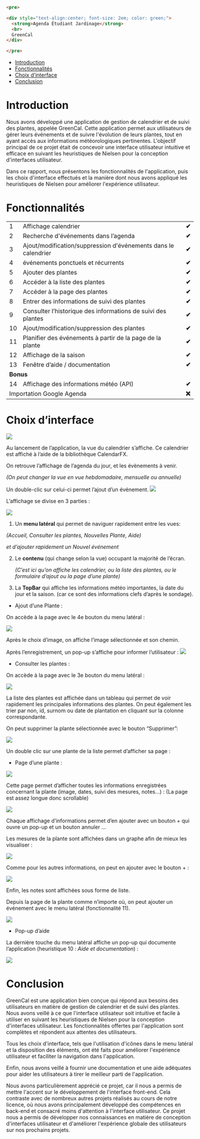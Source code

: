 
```html
<pre>

<div style="text-align:center; font-size: 2em; color: green;">
  <strong>Agenda Étudiant Jardinage</strong>
  <br>
  GreenCal
</div>

</pre>

``` 

- [Introduction](#introduction)
- [Fonctionnalités](#fonctionnalités)
- [Choix d’interface](#Choix-d'interface)
- [Conclusion](#conclusion)


# Introduction

Nous avons développé une application de gestion de calendrier et de suivi des plantes, appelée GreenCal. Cette application permet aux utilisateurs de gérer leurs événements et de suivre l'évolution de leurs plantes, tout en ayant accès aux informations météorologiques pertinentes. L'objectif principal de ce projet était de concevoir une interface utilisateur intuitive et efficace en suivant les heuristiques de Nielsen pour la conception d'interfaces utilisateur. 

Dans ce rapport, nous présentons les fonctionnalités de l'application, puis les choix d'interface effectués et la manière dont nous avons appliqué les heuristiques de Nielsen pour améliorer l'expérience utilisateur.


# Fonctionnalités


<table>
  <tr>
   <td>1
   </td>
   <td>Affichage calendrier
   </td>
   <td><strong>✔</strong>
   </td>
  </tr>
  <tr>
   <td>2
   </td>
   <td>Recherche d'événements dans l’agenda
   </td>
   <td><strong>✔</strong>
   </td>
  </tr>
  <tr>
   <td>3
   </td>
   <td>Ajout/modification/suppression d'événements dans le calendrier
   </td>
   <td><strong>✔</strong>
   </td>
  </tr>
  <tr>
   <td>4
   </td>
   <td>événements ponctuels et récurrents 
   </td>
   <td><strong>✔</strong>
   </td>
  </tr>
  <tr>
   <td>5
   </td>
   <td>Ajouter des plantes
   </td>
   <td><strong>✔</strong>
   </td>
  </tr>
  <tr>
   <td>6
   </td>
   <td>Accéder à la liste des plantes
   </td>
   <td><strong>✔</strong>
   </td>
  </tr>
  <tr>
   <td>7
   </td>
   <td>Accéder à la page des plantes
   </td>
   <td><strong>✔</strong>
   </td>
  </tr>
  <tr>
   <td>8
   </td>
   <td>Entrer des informations de suivi des plantes
   </td>
   <td><strong>✔</strong>
   </td>
  </tr>
  <tr>
   <td>9
   </td>
   <td>Consulter l’historique des informations de suivi des plantes
   </td>
   <td><strong>✔</strong>
   </td>
  </tr>
  <tr>
   <td>10
   </td>
   <td>Ajout/modification/suppression des plantes
   </td>
   <td><strong>✔</strong>
   </td>
  </tr>
  <tr>
   <td>11
   </td>
   <td>Planifier des événements à partir de la page de la plante
   </td>
   <td><strong>✔</strong>
   </td>
  </tr>
  <tr>
   <td>12
   </td>
   <td>Affichage de la saison
   </td>
   <td><strong>✔</strong>
   </td>
  </tr>
  <tr>
   <td>13
   </td>
   <td>Fenêtre d’aide / documentation
   </td>
   <td><strong>✔</strong>
   </td>
  </tr>
  <tr>
   <td colspan="3" ><strong>Bonus </strong>
   </td>
  </tr>
  <tr>
   <td>14
   </td>
   <td>Affichage des informations météo (API)
   </td>
   <td><strong>✔</strong>
   </td>
  </tr>
  <tr>
   <td colspan="2" >Importation Google Agenda
   </td>
   <td><strong>❌</strong>
   </td>
  </tr>
</table>



# Choix d’interface
![](https://i.imgur.com/qSC1chA.png)


Au lancement de l’application, la vue du calendrier s’affiche. Ce calendrier est affiché à l’aide de la bibliothèque CalendarFX.

On retrouve l’affichage de l’agenda du jour, et les évènements à venir.

_(On peut changer la vue en vue hebdomadaire, mensuelle ou annuelle)_

Un double-clic sur celui-ci permet l’ajout d’un événement.
![](https://i.imgur.com/WdK5Dsd.png)


L’affichage se divise en 3 parties : 

![](https://i.imgur.com/qzJmEbf.png)




1. Un **menu latéral** qui permet de naviguer rapidement entre les vues:

_(Accueil, Consulter les plantes, Nouvelles Plante, Aide)_

_et d’ajouter rapidement un Nouvel événement_




2. Le **contenu** (qui change selon la vue) occupant la majorité de l’écran.

    _(C’est ici qu’on affiche les calendrier, ou la liste des plantes, ou le formulaire d’ajout ou la page d’une plante)_

3. La **TopBar** qui affiche les informations météo importantes, la date du jour et la saison. (car ce sont des informations clefs d’après le sondage).
* Ajout d’une Plante : 

On accède à la page avec le 4e bouton du menu latéral : 

![](https://i.imgur.com/oRMdOM1.png)

Après le choix d’image, on affiche l’image sélectionnée et son chemin.

Après l’enregistrement, un pop-up s’affiche pour informer l’utilisateur : 
![](https://i.imgur.com/loiqV9j.png)


* Consulter les plantes : 

On accède à la page avec le 3e bouton du menu latéral : 

![](https://i.imgur.com/sheB37t.png)


La liste des plantes est affichée dans un tableau qui permet de voir rapidement les principales informations des plantes. On peut également les trier par non, id, surnom ou date de plantation en cliquant sur la colonne correspondante.

On peut supprimer la plante sélectionnée avec le bouton “Supprimer”:

![](https://i.imgur.com/nCP5Avj.png)


Un double clic sur une plante de la liste permet d’afficher sa page : 



* Page d’une plante : 

![](https://i.imgur.com/KyXtfI1.png)


Cette page permet d’afficher toutes les informations enregistrées concernant la plante (image, dates, suivi des mesures, notes…) : (La page est assez longue donc scrollable)

![](https://i.imgur.com/NYVkfbn.png)


Chaque affichage d’informations permet d’en ajouter avec un bouton + qui ouvre un pop-up et un bouton annuler …

Les mesures de la plante sont affichées dans un graphe afin de mieux les visualiser : 

![](https://i.imgur.com/quKjP8y.png)


Comme pour les autres informations, on peut en ajouter avec le bouton + : 

![](https://i.imgur.com/YRqZKYT.png)


Enfin, les notes sont affichées sous forme de liste.

Depuis la page de la plante comme n’importe où, on peut ajouter un événement avec le menu latéral (fonctionnalité 11).

![](https://i.imgur.com/TX0RCQF.png)


* Pop-up d’aide

La dernière touche du menu latéral affiche un pop-up qui documente l’application (heuristique 10 : _Aide et documentation_) : 

![](https://i.imgur.com/dat4GtQ.png)

# Conclusion

GreenCal est une application bien conçue qui répond aux besoins des utilisateurs en matière de gestion de calendrier et de suivi des plantes. Nous avons veillé à ce que l'interface utilisateur soit intuitive et facile à utiliser en suivant les heuristiques de Nielsen pour la conception d'interfaces utilisateur. Les fonctionnalités offertes par l'application sont complètes et répondent aux attentes des utilisateurs. 

Tous les choix d'interface, tels que l'utilisation d'icônes dans le menu latéral et la disposition des éléments, ont été faits pour améliorer l'expérience utilisateur et faciliter la navigation dans l'application.

Enfin, nous avons veillé à fournir une documentation et une aide adéquates pour aider les utilisateurs à tirer le meilleur parti de l'application.

Nous avons particulièrement apprécié ce projet, car il nous a permis de mettre l'accent sur le développement de l'interface front-end. Cela contraste avec de nombreux autres projets réalisés au cours de notre licence, où nous avons principalement développé des compétences en back-end et consacré moins d'attention à l'interface utilisateur. Ce projet nous a permis de développer nos connaissances en matière de conception d'interfaces utilisateur et d'améliorer l'expérience globale des utilisateurs sur nos prochains projets.
